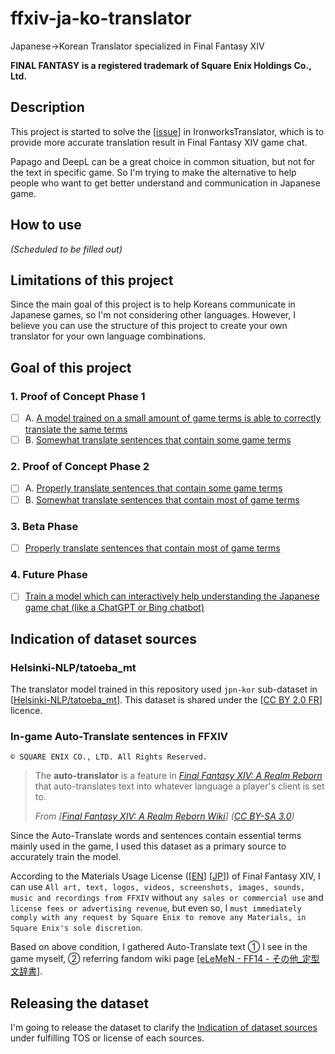 # ffxiv-ja-ko-translator

Japanese→Korean Translator specialized in Final Fantasy XIV

**FINAL FANTASY is a registered trademark of Square Enix Holdings Co., Ltd.**

## Description

This project is started to solve the [[issue](https://github.com/sappho192/IronworksTranslator/issues/45)] in IronworksTranslator, which is to provide more accurate translation result in Final Fantasy XIV game chat.

Papago and DeepL can be a great choice in common situation, but not for the text in specific game. So I'm trying to make the alternative to help people who want to get better understand and communication in Japanese game.

## How to use

*(Scheduled to be filled out)*

## Limitations of this project

Since the main goal of this project is to help Koreans communicate in Japanese games, so I'm not considering other languages. However, I believe you can use the structure of this project to create your own translator for your own language combinations.

## Goal of this project

### 1. Proof of Concept Phase 1

* [ ] A. [A model trained on a small amount of game terms is able to correctly translate the same terms](https://github.com/sappho192/ffxiv-ja-ko-translator/issues/2)
* [ ] B. [Somewhat translate sentences that contain some game terms](https://github.com/sappho192/ffxiv-ja-ko-translator/issues/3)

### 2. Proof of Concept Phase 2

* [ ] A. [Properly translate sentences that contain some game terms](https://github.com/sappho192/ffxiv-ja-ko-translator/issues/4)
* [ ] B. [Somewhat translate sentences that contain most of game terms](https://github.com/sappho192/ffxiv-ja-ko-translator/issues/5)

### 3. Beta Phase

* [ ] [Properly translate sentences that contain most of game terms](https://github.com/sappho192/ffxiv-ja-ko-translator/issues/6)

### 4. Future Phase

* [ ] [Train a model which can interactively help understanding the Japanese game chat (like a ChatGPT or Bing chatbot)](https://github.com/sappho192/ffxiv-ja-ko-translator/issues/7)

## Indication of dataset sources

### Helsinki-NLP/tatoeba_mt

The translator model trained in this repository used `jpn-kor` sub-dataset in [[Helsinki-NLP/tatoeba_mt](https://huggingface.co/datasets/Helsinki-NLP/tatoeba_mt)]. This dataset is shared under the [[CC BY 2.0 FR](https://creativecommons.org/licenses/by/2.0/fr/)] licence.

### In-game Auto-Translate sentences in FFXIV

`© SQUARE ENIX CO., LTD. All Rights Reserved.`

> The **auto-translator** is a feature in *[Final Fantasy XIV: A Realm Reborn](https://ffxiv.fandom.com/wiki/Final_Fantasy_XIV:_A_Realm_Reborn "Final Fantasy XIV: A Realm Reborn")* that auto-translates text into whatever language a player's client is set to.
>
> *From [[Final Fantasy XIV: A Realm Reborn Wiki](https://ffxiv.fandom.com/wiki/Auto-translator)] ([CC BY-SA 3.0](https://www.fandom.com/licensing))*

Since the Auto-Translate words and sentences contain essential terms mainly used in the game, I used this dataset as a primary source to accurately train the model.

According to the Materials Usage License ([[EN](https://support.na.square-enix.com/rule.php?id=5382&tag=authc)] [[JP](https://support.jp.square-enix.com/rule.php?id=5381&la=0&tag=authc)]) of Final Fantasy XIV, I can use `All art, text, logos, videos, screenshots, images, sounds, music and recordings from FFXIV` without `any sales or commercial use` and `license fees or advertising revenue`, but even so, I `must immediately comply with any request by Square Enix to remove any Materials, in Square Enix's sole discretion`.

Based on above condition, I gathered Auto-Translate text ① I see in the game myself, ② referring fandom wiki page [[eLeMeN - FF14 - その他_定型文辞書](http://www5.plala.or.jp/SQR/ff14/etc/dictionary/)].

## Releasing the dataset

I'm going to release the dataset to clarify the [Indication of dataset sources](#indication-of-dataset-sources) under fulfilling TOS or license of each sources.
